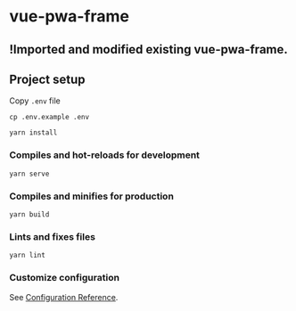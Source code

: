 # vue-pwa-frame

## !Imported and modified existing vue-pwa-frame.

## Project setup

Copy `.env` file

```
cp .env.example .env
```

```
yarn install
```
### Compiles and hot-reloads for development
```
yarn serve
```

### Compiles and minifies for production
```
yarn build
```

### Lints and fixes files
```
yarn lint
```

### Customize configuration
See [Configuration Reference](https://cli.vuejs.org/config/).

